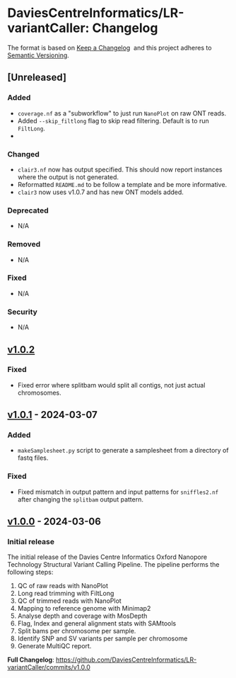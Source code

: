 # DaviesCentreInformatics/LR-variantCaller: Changelog

The format is based on [Keep a Changelog](https://keepachangelog.com/en/1.0.0/) 
and this project adheres to
[Semantic Versioning](https://semver.org/spec/v2.0.0.html).

## [Unreleased]

### Added

- `coverage.nf` as a "subworkflow" to just run `NanoPlot` on raw ONT reads.
- Added `--skip_filtlong` flag to skip read filtering. 
  Default is to run `FiltLong`.
- 

### Changed

- `clair3.nf` now has output specified. This should now report instances where 
  the output is not generated.
- Reformatted `README.md` to be follow a template and be more informative.
- `clair3` now uses v1.0.7 and has new ONT models added.

### Deprecated

- N/A

### Removed

- N/A

### Fixed

- N/A

### Security

- N/A

## [v1.0.2](https://github.com/DaviesCentreInformatics/LR-variantCaller/releases/tag/v1.0.2)

### Fixed

- Fixed error where splitbam would split all contigs, not just actual chromosomes.

## [v1.0.1](https://github.com/DaviesCentreInformatics/LR-variantCaller/releases/tag/v1.0.1) - 2024-03-07

### Added

- `makeSamplesheet.py` script to generate a samplesheet from a directory of fastq files.

### Fixed

- Fixed mismatch in output pattern and input patterns for `sniffles2.nf` after changing the `splitbam` output pattern.

## [v1.0.0](https://github.com/DaviesCentreInformatics/LR-variantCaller/releases/tag/v1.0.0) - 2024-03-06

### Initial release

The initial release of the Davies Centre Informatics Oxford Nanopore Technology Structural Variant Calling Pipeline.
The pipeline performs the following steps:

1. QC of raw reads with NanoPlot
2. Long read trimming with FiltLong
3. QC of trimmed reads with NanoPlot
4. Mapping to reference genome with Minimap2
5. Analyse depth and coverage with MosDepth
6. Flag, Index and general alignment stats with SAMtools
7. Split bams per chromosome per sample.
8. Identify SNP and SV variants per sample per chromosome
9. Generate MultiQC report.

**Full Changelog**: https://github.com/DaviesCentreInformatics/LR-variantCaller/commits/v1.0.0
 